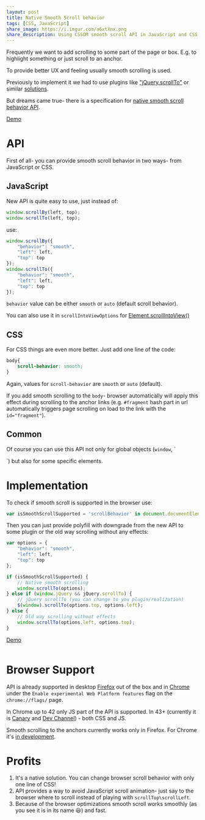 ```yaml
---
layout: post
title: Native Smooth Scroll behavior
tags: [CSS, JavaScript]
share_image: https://i.imgur.com/a6xtXnx.png
share_description: Using CSSOM smooth scroll API in JavaScript and CSS
---
```


Frequently we want to add scrolling to some part of the page or box.
E.g. to highlight something or just scroll to an anchor.

To provide better UX and feeling usually smooth scrolling is used.

Previously to implement it we had to use plugins like ["jQuery.scrollTo"](https://github.com/flesler/jquery.scrollTo)
or similar [solutions](https://css-tricks.com/snippets/jquery/smooth-scrolling/).

But dreams came true- there is a specification for [native smooth scroll behavior API](http://dev.w3.org/csswg/cssom-view/).

<p>
    <a class="sh-btn" flavor="text-width"
       href="{{ site.baseurl }}/demos/smooth-scroll-api/"
       target="_blank">
        Demo
    </a>
</p>

<div class="more"></div>

# API

First of all- you can provide smooth scroll behavior in two ways- from JavaScript or CSS.

## JavaScript

New API is quite easy to use, just instead of:

```javascript
window.scrollBy(left, top);
window.scrollTo(left, top);
```

use:

```javascript
window.scrollBy({
    "behavior": "smooth",
    "left": left,
    "top": top
});
window.scrollTo({
    "behavior": "smooth",
    "left": left,
    "top": top
});
```

`behavior` value can be either `smooth` or `auto` (default scroll behavior).

You can also use it in `scrollIntoViewOptions`
for [Element.scrollIntoView()](https://developer.mozilla.org/en-US/docs/Web/API/Element/scrollIntoView#Parameters)

## CSS

For CSS things are even more better. Just add one line of the code:

```css
body{
    scroll-behavior: smooth;
}
```

Again, values for `scroll-behavior` are `smooth` or `auto` (default).

If you add smooth scrolling to the `body`-
browser automatically will apply this effect during scrolling to the anchor links
(e.g. `#fragment` hash part in url automatically triggers page scrolling on load to the link with the `id="fragment"`).

## Common

Of course you can use this API not only for global objects (`window`, `
<body/>`) but also for some specific elements.

# Implementation

To check if smooth scroll is supported in the browser use:

```javascript
var isSmoothScrollSupported = 'scrollBehavior' in document.documentElement.style;
```

Then you can just provide polyfill with downgrade from the new API to some plugin or the old way scrolling without any effects:

```javascript
var options = {
    "behavior": "smooth",
    "left": left,
    "top": top
};

if (isSmoothScrollSupported) {
    // Native smooth scrolling
    window.scrollTo(options);
} else if (window.jQuery && jQuery.scrollTo) {
    // jQuery scrollTo (you can change to you plugin/realization)
    $(window).scrollTo(options.top, options.left);
} else {
    // Old way scrolling without effects
    window.scrollTo(options.left, options.top);
}
```

<p>
    <a class="sh-btn" flavor="text-width"
       href="{{ site.baseurl }}/demos/smooth-scroll-api/"
       target="_blank">
        Demo
    </a>
</p>

<div class="text-center">
    <a href="{{ site.baseurl }}/demos/smooth-scroll-api/">
        <img src="https://i.imgur.com/6P5ikUL.gif" alt=""/>
    </a>
</div>

# Browser Support

API is already supported in desktop [Firefox](https://developer.mozilla.org/en-US/docs/Web/CSS/scroll-behavior) out of the box and
in [Chrome](https://www.chromestatus.com/feature/5812155903377408) under the `Enable experimental Web Platform features` flag on the `chrome://flags/` page.

In Chrome up to 42 only JS part of the API is supported. In 43+ (currently it is [Canary](https://www.google.com/chrome/browser/canary.html) and [Dev Channel](https://www.chromium.org/getting-involved/dev-channel)) - both CSS and JS.

Smooth scrolling to the anchors currently works only in Firefox. For Chrome it's [in development](https://www.chromestatus.com/feature/5812155903377408).

# Profits
1. It's a native solution. You can change browser scroll behavior with only one line of CSS!
2. API provides a way to avoid JavaScript scroll animation- just say to the browser where to scroll instead of playing with `scrollTop\scrollLeft`.
3. Because of the browser optimizations smooth scroll works smoothly (as you see it is in its name :smiley:) and fast.